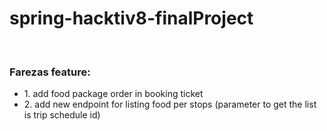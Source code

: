 # spring-hacktiv8-finalProject
<br>
<h3>Farezas feature:</h3>
<ul>
    <li>1. add food package order in booking ticket</li>
    <li>2. add new endpoint for listing food per stops (parameter to get the list is trip schedule id) </li>
</ul>
